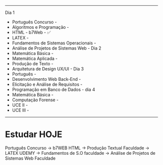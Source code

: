 
___
Dia 1 
- Português Concurso -
- Algoritmos e Programação - 
- HTML - b7Web - ✅
- LATEX - 
- Fundamentos de Sistemas Operacionais - 
- Análise de Projetos de Sistemas Web - 
Dia 2 
- Matemática Básica -
- Matemática Aplicada -
- Produção de Texto -
- Arquitetura  de Design UX/UI -
Dia 3
- Português -
- Desenvolvimento Web Back-End -
- Elicitação e Análise de Requisitos -
- Programação em Banco de Dados -
dia 4
- Matemática Básica -
- Computação Forense -
- UCE II -
- UCE III - 
___
# Estudar HOJE
Português  Concurso -> b7WEB HTML -> Produção Textual Faculdade -> LATEX UDEMY -> Fundamentos de S.O faculdade -> Análise de Projetos de Sistemas Web Faculdade